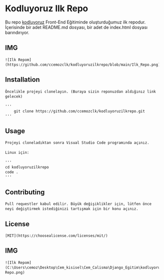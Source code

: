# Kodluyoruz Ilk Repo

Bu repo [kodluyoruz](https://kodluyoruz.org/tr/kodluyoruz/) Front-End Eğitiminde oluşturduğumuz ilk repodur. İçerisinde bir adet README.md dosyası, bir adet de index.html dosyası barındırıyor.

## IMG
    ![Ilk Repom](https://github.com/ccemozclk/kodluyoruzilkrepo/blob/main/Ilk_Repo.png)


## Installation 

    Öncelikle projeyi clonelayın. (Buraya sizin reponuzdan aldığınız link gelecek)

    '''
        git clone https://github.com/ccemozclk/kodluyoruzilkrepo.git
    '''
## Usage

    Projeyi cloneladıktan sonra Visual Studio Code programında açınız.

    Linux için:
    
    '''
    cd kodluyoruzilkrepo
    code .
    '''

## Contributing

    Pull requestler kabul edilir. Büyük değişiklikler için, lütfen önce neyi değiştirmek istediğinizi tartışmak için bir konu açınız.

## License 

    [MIT](https://choosealicense.com/licenses/mit/)

## IMG
    ![Ilk Repom](C:\Users\cemoz\Desktop\Cem_kisisel\Cem_Calisma\Django_Egitim\kodluyoruzilkrepo\img\İlk Repo.png)
